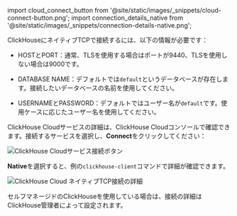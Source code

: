 
import cloud_connect_button from '@site/static/images/_snippets/cloud-connect-button.png';
import connection_details_native from '@site/static/images/_snippets/connection-details-native.png';

ClickHouseにネイティブTCPで接続するには、以下の情報が必要です：

- HOSTとPORT：通常、TLSを使用する場合はポートが9440、TLSを使用しない場合は9000です。

- DATABASE NAME：デフォルトでは`default`というデータベースが存在します。接続したいデータベースの名前を使用してください。

- USERNAMEとPASSWORD：デフォルトではユーザー名が`default`です。使用ケースに応じたユーザー名を使用してください。

ClickHouse Cloudサービスの詳細は、ClickHouse Cloudコンソールで確認できます。接続するサービスを選択し、**Connect**をクリックしてください：

<img src={cloud_connect_button} class="image" alt="ClickHouse Cloudサービス接続ボタン" />

**Native**を選択すると、例の`clickhouse-client`コマンドで詳細が確認できます。

<img src={connection_details_native} class="image" alt="ClickHouse Cloud ネイティブTCP接続の詳細" />

セルフマネージドのClickHouseを使用している場合は、接続の詳細はClickHouse管理者によって設定されます。
```
